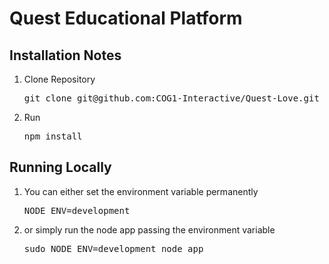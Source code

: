 <h1>Quest Educational Platform</h1>

<h2>Installation Notes</h2>

<ol>
    <li>Clone Repository<pre>git clone git@github.com:COG1-Interactive/Quest-Love.git</pre></li>
    <li>Run <pre>npm install</pre></li>
</ol>

<h2> Running Locally </h2>

<ol>
    <li>You can either set the environment variable permanently <br> <pre>NODE_ENV=development</pre></li>
    <li>or simply run the node app passing the environment variable <br> <pre>sudo NODE_ENV=development node app</pre></li>
</ol>